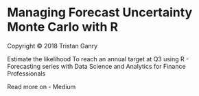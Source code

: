 # Managing Forecast Uncertainty Monte Carlo with R
Copyright © 2018 Tristan Ganry 

Estimate the likelihood To reach an annual target at Q3 using R - Forecasting series with Data Science and Analytics for Finance Professionals

Read more on - Medium
